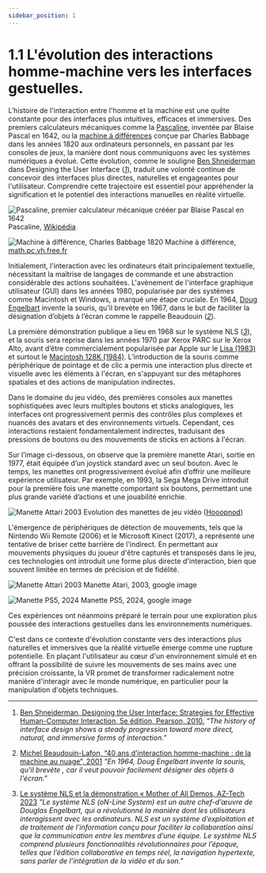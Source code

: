 ```yaml
---
sidebar_position: 1
---
```


# 1.1 L'évolution des interactions homme-machine vers les interfaces gestuelles.

L'histoire de l'interaction entre l'homme et la machine est une quête constante pour des interfaces plus intuitives, efficaces et immersives. Des premiers calculateurs mécaniques comme la [Pascaline](https://aconit.inria.fr/omeka/exhibits/show/histoire-machines/prehistoire/pascaline.html), inventée par Blaise Pascal en 1642, ou la [machine à différences](http://math.pc.vh.free.fr/divers/machines/babbage.htm) conçue par Charles Babbage dans les années 1820 aux ordinateurs personnels, en passant par les consoles de jeux, la manière dont nous communiquons avec les systèmes numériques a évolué.
Cette évolution, comme le souligne [Ben Shneiderman](https://itif.org/person/ben-shneiderman/) dans Designing the User Interface (*[1](http://seu1.org/files/level5/IT201/Book%20-%20Ben%20Shneiderman-Designing%20the%20User%20Interface-4th%20Edition.pdf)*), traduit une volonté continue de concevoir des interfaces plus directes, naturelles et engageantes pour l'utilisateur. Comprendre cette trajectoire est essentiel pour appréhender la signification et le potentiel des interactions manuelles en réalité virtuelle.

![Pascaline, premier calculateur mécanique crééer par Blaise Pascal en 1642](./pascaline.jpg) Pascaline, [Wikipédia](https://mvtgesteiximaker.netlify.app/)

![Machine à différence, Charles Babbage 1820 ](./machinediff.png) Machine à différence, [math.pc.vh.free.fr](http://math.pc.vh.free.fr/divers/machines/babbage.htm)



Initialement, l'interaction avec les ordinateurs était principalement textuelle, nécessitant la maîtrise de langages de commande et une abstraction considérable des actions souhaitées. L'avènement de l'interface graphique utilisateur (GUI) dans les années 1980, popularisée par des systèmes comme Macintosh et Windows, a marqué une étape cruciale.
En 1964, [Doug Engelbart](https://interstices.info/douglas-engelbart-inventeur-et-visionnaire/) invente la souris, qu’il brevète en 1967, dans le but de faciliter la désignation d’objets à l’écran comme le rappelle Beaudouin (*[2](https://www.lri.fr/~mbl/ASTI2001/40ansIHM-papier.pdf)*). 

La première démonstration publique a lieu en 1968 sur le système NLS (*[3](https://captaintech.fr/douglas-engelbart-revolution-informatique/)*), et la souris sera reprise dans les années 1970 par Xerox PARC sur le Xerox Alto, avant d’être commercialement popularisée par Apple sur le [Lisa (1983)](https://www.aventure-apple.com/lisa/) et surtout le [Macintosh 128K (1984)](https://edu-html.ac-versailles.fr/lyc-rabelais-meudon/CarolineMarionMachines/MacIntosh.html).
L’introduction de la souris comme périphérique de pointage et de clic a permis une interaction plus directe et visuelle avec les éléments à l'écran, en s'appuyant sur des métaphores spatiales et des actions de manipulation indirectes.



Dans le domaine du jeu vidéo, des premières consoles aux manettes sophistiquées avec leurs multiples boutons et sticks analogiques, les interfaces ont progressivement permis des contrôles plus complexes et nuancés des avatars et des environnements virtuels. Cependant, ces interactions restaient fondamentalement indirectes, traduisant des pressions de boutons ou des mouvements de sticks en actions à l'écran. 

Sur l’image ci-dessous, on observe que la première manette Atari, sortie en 1977, était équipée d’un joystick standard avec un seul bouton. Avec le temps, les manettes ont progressivement évolué afin d’offrir une meilleure expérience utilisateur. Par exemple, en 1993, la Sega Mega Drive introduit pour la première fois une manette comportant six boutons, permettant une plus grande variété d’actions et une jouabilité enrichie.

![Manette Attari 2003](./controlleur.jpg) Evolution des manettes de jeu vidéo ([Hooopnod](https://hoopnod.com/evolution-manette-gamepad-jeux-video-histoire/))

L'émergence de périphériques de détection de mouvements, tels que la Nintendo Wii Remote (2006) et le Microsoft Kinect (2017), a représenté une tentative de briser cette barrière de l'indirect. En permettant aux mouvements physiques du joueur d'être capturés et transposés dans le jeu, ces technologies ont introduit une forme plus directe d'interaction, bien que souvent limitée en termes de précision et de fidélité.


![Manette Attari 2003](./manneteattari.png) Manette Atari, 2003, google image

![Manette PS5, 2024](./manetteps5.png) Manette PS5, 2024, google image 


Ces expériences ont néanmoins préparé le terrain pour une exploration plus poussée des interactions gestuelles dans les environnements numériques.

C'est dans ce contexte d'évolution constante vers des interactions plus naturelles et immersives que la réalité virtuelle émerge comme une rupture potentielle. En plaçant l'utilisateur au cœur d'un environnement simulé et en offrant la possibilité de suivre les mouvements de ses mains avec une précision croissante, la VR promet de transformer radicalement notre manière d'interagir avec le monde numérique, en particulier pour la manipulation d'objets techniques.


-------------------------------------------------------------------------------------------------------------------------------

1. [Ben Shneiderman, Designing the User Interface: Strategies for Effective Human-Computer Interaction, 5e édition, Pearson, 2010.](http://seu1.org/files/level5/IT201/Book%20-%20Ben%20Shneiderman-Designing%20the%20User%20Interface-4th%20Edition.pdf) _“The history of interface design shows a steady progression toward more direct, natural, and immersive forms of interaction.”_

2. [Michel Beaudouin-Lafon, “40 ans d’interaction homme-machine : de la machine au nuage”, 2001](https://www.lri.fr/~mbl/ASTI2001/40ansIHM-papier.pdf)
_"En 1964, Doug Engelbart invente la souris, qu'il brevète , car il veut pouvoir facilement désigner des objets à l'écran."_

3. [Le système NLS et la démonstration « Mother of All Demos, AZ-Tech 2023](https://captaintech.fr/douglas-engelbart-revolution-informatique/)
_"Le système NLS (oN-Line System) est un autre chef-d’œuvre de Douglas Engelbart, qui a révolutionné la manière dont les utilisateurs interagissent avec les ordinateurs. NLS est un système d’exploitation et de traitement de l’information conçu pour faciliter la collaboration ainsi que la communication entre les membres d’une équipe. Le système NLS comprend plusieurs fonctionnalités révolutionnaires pour l’époque, telles que l’édition collaborative en temps réel, la navigation hypertexte, sans parler de l’intégration de la vidéo et du son."_